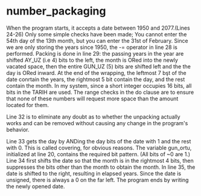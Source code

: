 # number_packaging
When the program starts, it accepts a date between 1950 and 2077.(Lines 24-26)
Only some simple checks have been made; You cannot enter the 54th day of the 
13th month, but you can enter the 31st of February. Since we are only storing
the years since 1950, the -= operator in line 28 is performed. Packing is done
in line 29: the passing years in the year are shifted AY_UZ (i.e 4) bits to the 
left, the month is ORed into the newly vacated space, then the entire GUN_UZ (5)
bits are shifted left and the the day is ORed inward. At the end of the wrapping,
the leftmost 7 bşt of the date conrtain the years, the rightmost 5 bit contain 
the day, and the rest contain the month. In my system, since a short integer occupies 
16 bits, all bits in the TARIH are used. The range checks in the do clause are to ensure 
that none of these numbers will request more space than the amount located for them.

Line 32 is to eliminate any doubt as to whether the unpacking actually works and 
can be removed without causing any change in the program's behavior.

Line 33 gets the day by ANDing the day bits of the date with 1 and the rest with 0. 
This is called covering, for obvious reasons. The variable gun_ortu, initialized at 
line 20, contains the required bit pattern. (All bits of ~0 are 1.) 
Line 34 first shifts the date so that the month is in the rightmost 4 bits, 
then suppresses the bits other than the month to obtain the month. In line 35, 
the date is shifted to the right, resulting in elapsed years. Since the date is unsigned, 
there is always a 0 on the far left. The program ends by writing the newly opened date.
